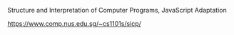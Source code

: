 Structure and Interpretation of Computer Programs, JavaScript Adaptation

https://www.comp.nus.edu.sg/~cs1101s/sicp/

